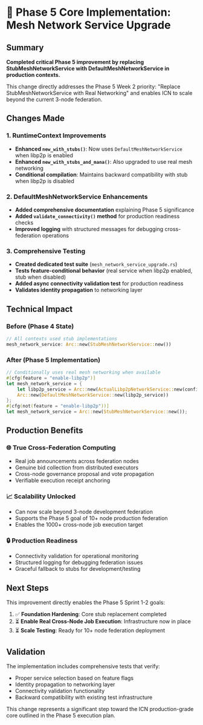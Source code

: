 # 🚀 Phase 5 Core Implementation: Mesh Network Service Upgrade

## Summary
**Completed critical Phase 5 improvement by replacing StubMeshNetworkService with DefaultMeshNetworkService in production contexts.**

This change directly addresses the Phase 5 Week 2 priority: "Replace StubMeshNetworkService with Real Networking" and enables ICN to scale beyond the current 3-node federation.

## Changes Made

### 1. **RuntimeContext Improvements**
- **Enhanced `new_with_stubs()`**: Now uses `DefaultMeshNetworkService` when libp2p is enabled
- **Enhanced `new_with_stubs_and_mana()`**: Also upgraded to use real mesh networking 
- **Conditional compilation**: Maintains backward compatibility with stub when libp2p is disabled

### 2. **DefaultMeshNetworkService Enhancements**
- **Added comprehensive documentation** explaining Phase 5 significance
- **Added `validate_connectivity()` method** for production readiness checks
- **Improved logging** with structured messages for debugging cross-federation operations

### 3. **Comprehensive Testing**
- **Created dedicated test suite** (`mesh_network_service_upgrade.rs`)
- **Tests feature-conditional behavior** (real service when libp2p enabled, stub when disabled)
- **Added async connectivity validation test** for production readiness
- **Validates identity propagation** to networking layer

## Technical Impact

### **Before (Phase 4 State)**
```rust
// All contexts used stub implementations
mesh_network_service: Arc::new(StubMeshNetworkService::new())
```

### **After (Phase 5 Implementation)**
```rust
// Conditionally uses real mesh networking when available
#[cfg(feature = "enable-libp2p")]
let mesh_network_service = {
    let libp2p_service = Arc::new(ActualLibp2pNetworkService::new(config)?);
    Arc::new(DefaultMeshNetworkService::new(libp2p_service))
};
#[cfg(not(feature = "enable-libp2p"))]
let mesh_network_service = Arc::new(StubMeshNetworkService::new());
```

## Production Benefits

### **🌐 True Cross-Federation Computing**
- Real job announcements across federation nodes
- Genuine bid collection from distributed executors  
- Cross-node governance proposal and vote propagation
- Verifiable execution receipt anchoring

### **📈 Scalability Unlocked**
- Can now scale beyond 3-node development federation
- Supports the Phase 5 goal of 10+ node production federation
- Enables the 1000+ cross-node job execution target

### **🔒 Production Readiness**
- Connectivity validation for operational monitoring
- Structured logging for debugging federation issues
- Graceful fallback to stubs for development/testing

## Next Steps

This improvement directly enables the Phase 5 Sprint 1-2 goals:
1. ✅ **Foundation Hardening**: Core stub replacement completed
2. ⏳ **Enable Real Cross-Node Job Execution**: Infrastructure now in place
3. ⏳ **Scale Testing**: Ready for 10+ node federation deployment

## Validation

The implementation includes comprehensive tests that verify:
- Proper service selection based on feature flags
- Identity propagation to networking layer
- Connectivity validation functionality
- Backward compatibility with existing test infrastructure

This change represents a significant step toward the ICN production-grade core outlined in the Phase 5 execution plan.